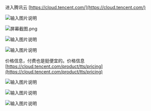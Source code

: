 进入腾讯云 [https://cloud.tencent.com/](https://cloud.tencent.com/)

![输入图片说明](https://images.gitee.com/uploads/images/2020/0918/113907_eebfc744_1093073.png "屏幕截图.png")

![](https://images.gitee.com/uploads/images/2020/0918/113414_1a49206f_1093073.png "屏幕截图.png")


![输入图片说明](https://images.gitee.com/uploads/images/2020/0918/113432_ee8078fe_1093073.png "屏幕截图.png")

![输入图片说明](https://images.gitee.com/uploads/images/2020/0918/113630_6546b60d_1093073.png "屏幕截图.png")

价格信息，付费也是挺便宜的。价格信息 [https://cloud.tencent.com/product/tts/pricing](https://cloud.tencent.com/product/tts/pricing)

![输入图片说明](https://images.gitee.com/uploads/images/2020/0918/113749_b07293b3_1093073.png "屏幕截图.png")

![输入图片说明](https://images.gitee.com/uploads/images/2020/0918/114011_9a551bbb_1093073.png "屏幕截图.png")

![输入图片说明](https://images.gitee.com/uploads/images/2020/0918/114203_0a02e668_1093073.png "屏幕截图.png")
